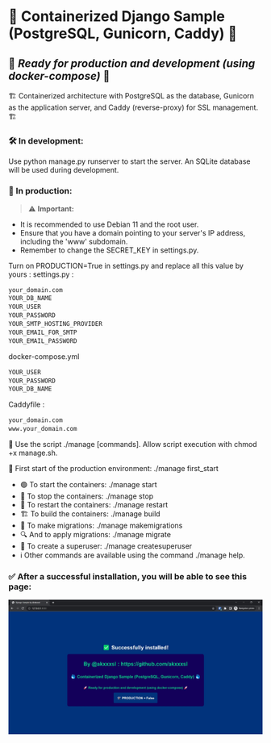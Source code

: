 # 🐳 Containerized Django Sample (PostgreSQL, Gunicorn, Caddy) 🐳
## 🚀 _Ready for production and development (using docker-compose)_ 🚀

🏗️ Containerized architecture with PostgreSQL as the database, Gunicorn as the application server, and Caddy (reverse-proxy) for SSL management. 🏗️

### 🛠️ In development:

Use python manage.py runserver to start the server.
An SQLite database will be used during development.

### 🏢 In production:

> ⚠️ **Important:** 
- It is recommended to use Debian 11 and the root user.
- Ensure that you have a domain pointing to your server's IP address, including the 'www' subdomain.
- Remember to change the SECRET_KEY in settings.py.

Turn on PRODUCTION=True in settings.py and replace all this value by yours :
settings.py :
```sh
your_domain.com
YOUR_DB_NAME
YOUR_USER
YOUR_PASSWORD
YOUR_SMTP_HOSTING_PROVIDER
YOUR_EMAIL_FOR_SMTP
YOUR_EMAIL_PASSWORD
```

docker-compose.yml
```sh
YOUR_USER
YOUR_PASSWORD
YOUR_DB_NAME
```

Caddyfile :
```sh
your_domain.com
www.your_domain.com
```

🔧 Use the script ./manage [commands].
Allow script execution with chmod +x manage.sh.

🚦 First start of the production environment: ./manage first_start
- 🟢 To start the containers: ./manage start
- 🔴 To stop the containers: ./manage stop
- 🔁 To restart the containers: ./manage restart
- 🏗️ To build the containers: ./manage build
- 📜 To make migrations: ./manage makemigrations
- 🔍 And to apply migrations: ./manage migrate
- 👑 To create a superuser: ./manage createsuperuser
- ℹ️ Other commands are available using the command ./manage help.


### ✅ After a successful installation, you will be able to see this page:

![Sucessful installation page](successfully_installed_img.jpg)

